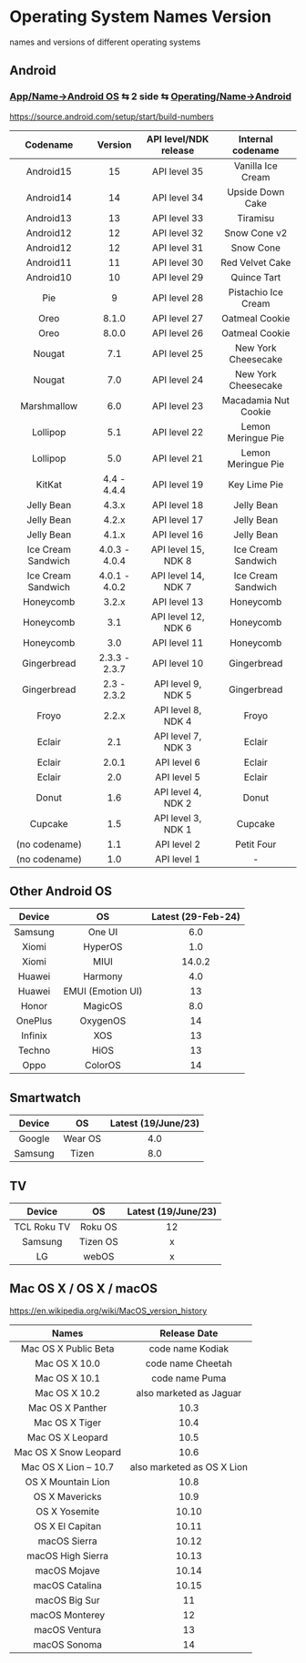 # Operating System Names Version
names and versions of different operating systems

## Android 
### [App/Name→Android OS](/App/Name) ⇆ 2 side ⇆ [Operating/Name→Android](/Operating/Name)
https://source.android.com/setup/start/build-numbers

|Codename|	Version	|API level/NDK release|Internal codename|
| :---:  | :---:  | :---:| :---:|
|Android15 |	15|	API level 35|Vanilla Ice Cream
|Android14 |	14|	API level 34|Upside Down Cake
|Android13 |	13|	API level 33|Tiramisu
|Android12 |	12|	API level 32|Snow Cone v2
|Android12 |	12|	API level 31|Snow Cone
|Android11 |	11|	API level 30|Red Velvet Cake
|Android10 |	10|	API level 29|Quince Tart
|Pie|	9|	API level 28|Pistachio Ice Cream
|Oreo|	8.1.0|	API level 27|Oatmeal Cookie
|Oreo|	8.0.0|	API level 26|Oatmeal Cookie
|Nougat|	7.1|	API level 25|New York Cheesecake
|Nougat|	7.0|	API level 24|New York Cheesecake
|Marshmallow|	6.0|	API level 23|	Macadamia Nut Cookie
|Lollipop|	5.1|	API level 22|Lemon Meringue Pie
|Lollipop|	5.0|	API level 21|Lemon Meringue Pie
|KitKat|	4.4 - 4.4.4|	API level 19|Key Lime Pie
|Jelly Bean|	4.3.x|	API level 18|Jelly Bean
|Jelly Bean|	4.2.x|	API level 17|Jelly Bean
|Jelly Bean|	4.1.x|	API level 16|Jelly Bean
|Ice Cream Sandwich|	4.0.3 - 4.0.4|	API level 15, NDK 8|Ice Cream Sandwich
|Ice Cream Sandwich|	4.0.1 - 4.0.2|	API level 14, NDK 7|Ice Cream Sandwich
|Honeycomb|	3.2.x|	API level 13|Honeycomb
|Honeycomb|	3.1|	API level 12, NDK 6|Honeycomb
|Honeycomb|	3.0|	API level 11|Honeycomb
|Gingerbread|	2.3.3 - 2.3.7|	API level 10|Gingerbread
|Gingerbread|	2.3 - 2.3.2|	API level 9, NDK 5|Gingerbread
|Froyo|	2.2.x|	API level 8, NDK 4|Froyo
|Eclair|	2.1|	API level 7, NDK 3|Eclair
|Eclair|	2.0.1|	API level 6|Eclair
|Eclair|	2.0|	API level 5|Eclair
|Donut|	1.6|	API level 4, NDK 2|Donut
|Cupcake|	1.5|	API level 3, NDK 1|Cupcake
|(no codename)|	1.1|	API level 2|Petit Four
|(no codename)|	1.0|	API level 1|-

## Other Android OS

| Device  | OS | Latest (29-Feb-24)|
| :---:  | :---:  | :---:  |
|Samsung | One UI|6.0|
|Xiomi | HyperOS|1.0|
|Xiomi | MIUI| 14.0.2|
|Huawei | Harmony| 4.0|
|Huawei | EMUI (Emotion UI)|13|
|Honor | MagicOS|8.0|
|OnePlus | OxygenOS|14
|Infinix | XOS|13|
|Techno | HiOS|13|
|Oppo | ColorOS| 14|

## Smartwatch

| Device  | OS | Latest (19/June/23)|
| :---:  | :---:  | :---:  |
|Google | Wear OS| 4.0|
|Samsung | Tizen| 8.0|

## TV

| Device  | OS | Latest (19/June/23)|
| :---:  | :---:  | :---:  |
|TCL Roku TV | Roku OS| 12|
|Samsung | Tizen OS| x|
|LG | webOS| x|

## Mac OS X / OS X / macOS

https://en.wikipedia.org/wiki/MacOS_version_history

| Names  | Release Date |
| :---:  | :---:  |
|Mac OS X Public Beta | code name Kodiak|
|Mac OS X 10.0 | code name Cheetah|
|Mac OS X 10.1 | code name Puma|
|Mac OS X 10.2 | also marketed as Jaguar|
|Mac OS X Panther | 10.3|
|Mac OS X Tiger | 10.4|
|Mac OS X Leopard | 10.5|
|Mac OS X Snow Leopard | 10.6|
|Mac OS X Lion – 10.7 | also marketed as OS X Lion|
|OS X Mountain Lion | 10.8|
|OS X Mavericks | 10.9|
|OS X Yosemite | 10.10|
|OS X El Capitan | 10.11|
|macOS Sierra | 10.12|
|macOS High Sierra | 10.13|
|macOS Mojave | 10.14|
|macOS Catalina | 10.15|
|macOS Big Sur | 11|
|macOS Monterey | 12|
|macOS Ventura | 13|
|macOS Sonoma | 14|
